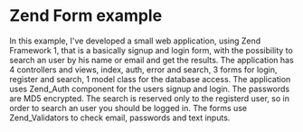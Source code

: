 Zend Form example
=================

In this example, I've developed a small web application, using Zend Framework 1,
that is a basically signup and login form, with the possibility to search an user 
by his name or email and get the results.
The application has 4 controllers and views, index, auth, error and search, 3 forms for login, register and search,
1 model class for the database access.
The application uses Zend_Auth component for the users signup and login. The passwords are MD5 encrypted.
The search is reserved only to the registerd user, so in order to search an user you should be logged in.
The forms use Zend_Validators to check email, passwords and text inputs.
